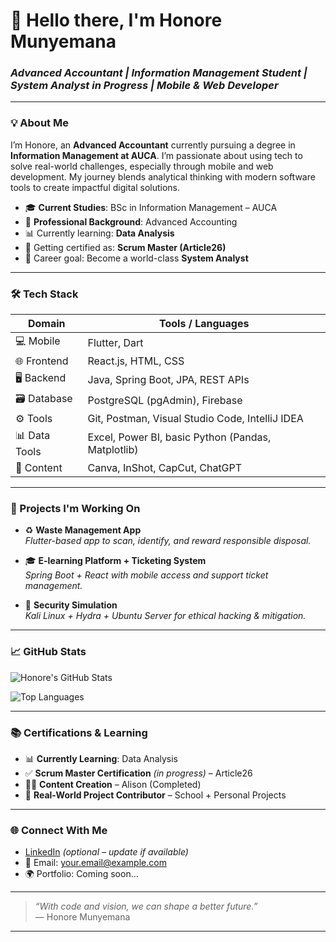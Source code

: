 # 👋 Hello there, I'm Honore Munyemana  
### _Advanced Accountant | Information Management Student | System Analyst in Progress | Mobile & Web Developer_

---

### 💡 About Me

I’m Honore, an **Advanced Accountant** currently pursuing a degree in **Information Management at AUCA**. I’m passionate about using tech to solve real-world challenges, especially through mobile and web development. My journey blends analytical thinking with modern software tools to create impactful digital solutions.

- 🎓 **Current Studies**: BSc in Information Management – AUCA
- 💼 **Professional Background**: Advanced Accounting
- 📊 Currently learning: **Data Analysis**
- 🧠 Getting certified as: **Scrum Master (Article26)**
- 🎯 Career goal: Become a world-class **System Analyst**

---

### 🛠️ Tech Stack

| Domain        | Tools / Languages                                   |
|---------------|------------------------------------------------------|
| 💻 Mobile     | Flutter, Dart                                       |
| 🌐 Frontend   | React.js, HTML, CSS                                 |
| 🖥 Backend     | Java, Spring Boot, JPA, REST APIs                   |
| 🗃 Database    | PostgreSQL (pgAdmin), Firebase                      |
| ⚙️ Tools       | Git, Postman, Visual Studio Code, IntelliJ IDEA     |
| 📊 Data Tools | Excel, Power BI, basic Python (Pandas, Matplotlib)  |
| 🎥 Content     | Canva, InShot, CapCut, ChatGPT                      |

---

### 🚀 Projects I'm Working On

- ♻️ **Waste Management App**  
  _Flutter-based app to scan, identify, and reward responsible disposal._

- 🎓 **E-learning Platform + Ticketing System**  
  _Spring Boot + React with mobile access and support ticket management._

- 🔐 **Security Simulation**  
  _Kali Linux + Hydra + Ubuntu Server for ethical hacking & mitigation._

---

### 📈 GitHub Stats

![Honore's GitHub Stats](https://github-readme-stats.vercel.app/api?username=honore-munyemana&show_icons=true&theme=radical)

![Top Languages](https://github-readme-stats.vercel.app/api/top-langs/?username=honore-munyemana&layout=compact&theme=radical)

---

### 📚 Certifications & Learning

- 📊 **Currently Learning**: Data Analysis
- ✅ **Scrum Master Certification** *(in progress)* – Article26
- 🧑‍🎓 **Content Creation** – Alison (Completed)
- 💼 **Real-World Project Contributor** – School + Personal Projects

---

### 🌐 Connect With Me

- [LinkedIn](https://www.linkedin.com/in/honore-munyemana) *(optional – update if available)*
- 📧 Email: your.email@example.com
- 🌍 Portfolio: Coming soon...

---

> _“With code and vision, we can shape a better future.”_  
> — Honore Munyemana

---
